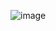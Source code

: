 ![image](https://user-images.githubusercontent.com/55741060/220132141-b72b27c4-7fe6-4ce5-9dd9-506697a6612d.png)
